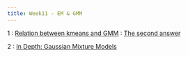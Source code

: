 ```yaml
---
title: Week11 - EM & GMM
---
```


1
: [Relation between kmeans and GMM](https://stats.stackexchange.com/questions/489459/in-cluster-analysis-how-does-gaussian-mixture-model-differ-from-k-means-when-we)
  : [The second answer](https://stats.stackexchange.com/questions/489459/in-cluster-analysis-how-does-gaussian-mixture-model-differ-from-k-means-when-we#:~:text=18-,In%20short%2C,.,-Share)

2
: [In Depth: Gaussian Mixture Models](https://jakevdp.github.io/PythonDataScienceHandbook/05.12-gaussian-mixtures.html)
